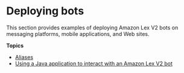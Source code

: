 # Deploying bots<a name="deploying"></a>

This section provides examples of deploying Amazon Lex V2 bots on messaging platforms, mobile applications, and Web sites\.

**Topics**
+ [Aliases](aliases.md)
+ [Using a Java application to interact with an Amazon Lex V2 bot](deploy-java.md)